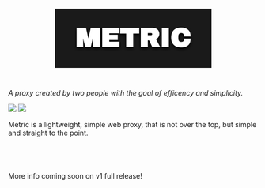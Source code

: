 <p align="center">
<img src="./static/images/publiclogo.png" />
</p>

# 

<p> <i>A proxy created by two people with the goal of efficency and simplicity.</i> </p>

<img src="https://shields.io/github/languages/code-size/RealLogiDev/Metric?style=flat-square&logo=github"/> <img src="https://shields.io/github/stars/RealLogiDev/Metric?style=flat-square&logo=github"/>



<p>Metric is a lightweight, simple web proxy, that is not over the top, but simple and straight to the point.</p>
  <br>

#

<p>More info coming soon on v1 full release!</p>

</p>

